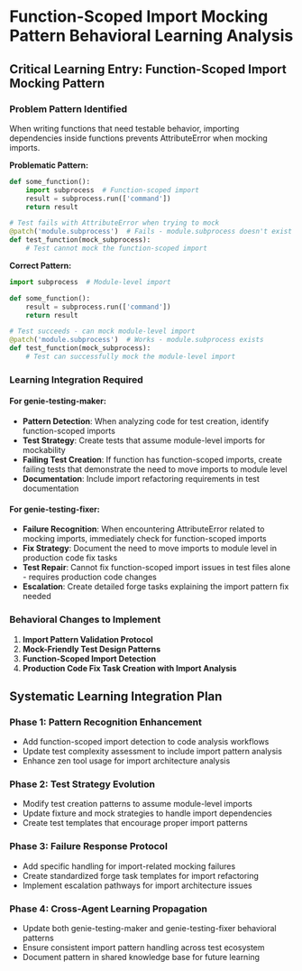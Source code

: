 # Function-Scoped Import Mocking Pattern Behavioral Learning Analysis

## Critical Learning Entry: Function-Scoped Import Mocking Pattern

### Problem Pattern Identified
When writing functions that need testable behavior, importing dependencies inside functions prevents AttributeError when mocking imports.

**Problematic Pattern:**
```python
def some_function():
    import subprocess  # Function-scoped import
    result = subprocess.run(['command'])
    return result

# Test fails with AttributeError when trying to mock
@patch('module.subprocess')  # Fails - module.subprocess doesn't exist
def test_function(mock_subprocess):
    # Test cannot mock the function-scoped import
```

**Correct Pattern:**
```python
import subprocess  # Module-level import

def some_function():
    result = subprocess.run(['command'])
    return result

# Test succeeds - can mock module-level import
@patch('module.subprocess')  # Works - module.subprocess exists
def test_function(mock_subprocess):
    # Test can successfully mock the module-level import
```

### Learning Integration Required

#### For genie-testing-maker:
- **Pattern Detection**: When analyzing code for test creation, identify function-scoped imports
- **Test Strategy**: Create tests that assume module-level imports for mockability
- **Failing Test Creation**: If function has function-scoped imports, create failing tests that demonstrate the need to move imports to module level
- **Documentation**: Include import refactoring requirements in test documentation

#### For genie-testing-fixer:
- **Failure Recognition**: When encountering AttributeError related to mocking imports, immediately check for function-scoped imports
- **Fix Strategy**: Document the need to move imports to module level in production code fix tasks
- **Test Repair**: Cannot fix function-scoped import issues in test files alone - requires production code changes
- **Escalation**: Create detailed forge tasks explaining the import pattern fix needed

### Behavioral Changes to Implement

1. **Import Pattern Validation Protocol**
2. **Mock-Friendly Test Design Patterns**
3. **Function-Scoped Import Detection**
4. **Production Code Fix Task Creation with Import Analysis**

## Systematic Learning Integration Plan

### Phase 1: Pattern Recognition Enhancement
- Add function-scoped import detection to code analysis workflows
- Update test complexity assessment to include import pattern analysis
- Enhance zen tool usage for import architecture analysis

### Phase 2: Test Strategy Evolution
- Modify test creation patterns to assume module-level imports
- Update fixture and mock strategies to handle import dependencies
- Create test templates that encourage proper import patterns

### Phase 3: Failure Response Protocol
- Add specific handling for import-related mocking failures
- Create standardized forge task templates for import refactoring
- Implement escalation pathways for import architecture issues

### Phase 4: Cross-Agent Learning Propagation
- Update both genie-testing-maker and genie-testing-fixer behavioral patterns
- Ensure consistent import pattern handling across test ecosystem
- Document pattern in shared knowledge base for future learning